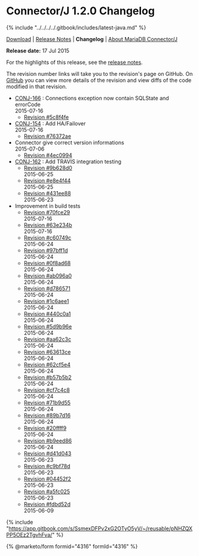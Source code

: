 # Connector/J 1.2.0 Changelog

{% include "../../../../.gitbook/includes/latest-java.md" %}

[Download](https://downloads.mariadb.org/connector-java/1.2.0/) | [Release Notes](../../1.2/1.2.0.md) | **Changelog** | [About MariaDB Connector/J](https://app.gitbook.com/s/CjGYMsT2MVP4nd3IyW2L/mariadb-connector-j/about-mariadb-connector-j)

**Release date:** 17 Jul 2015

For the highlights of this release, see the [release notes](../../1.2/1.2.0.md).

The revision number links will take you to the revision's page on GitHub. On [GitHub](https://github.com/MariaDB/mariadb-connector-j) you can view more details of the revision and view diffs of the code modified in that revision.

* [CONJ-166](https://jira.mariadb.org/browse/CONJ-166) : Connections exception now contain SQLState and errorCode\
  2015-07-16
  * [Revision #5c8f4fe](https://github.com/mariadb-corporation/mariadb-connector-j/commit/5c8f4fe)
* [CONJ-154](https://jira.mariadb.org/browse/CONJ-154) : Add HA/Failover\
  2015-07-16
  * [Revision #76372ae](https://github.com/mariadb-corporation/mariadb-connector-j/commit/76372ae)
* Connector give correct version informations\
  2015-07-06
  * [Revision #4ec0994](https://github.com/mariadb-corporation/mariadb-connector-j/commit/4ec0994)
* [CONJ-162](https://jira.mariadb.org/browse/CONJ-162) : Add TRAVIS integration testing
  * [Revision #9b628d0](https://github.com/mariadb-corporation/mariadb-connector-j/commit/9b628d0)\
    2015-06-25
  * [Revision #e8e4f44](https://github.com/mariadb-corporation/mariadb-connector-j/commit/e8e4f44)\
    2015-06-25
  * [Revision #431ee88](https://github.com/mariadb-corporation/mariadb-connector-j/commit/431ee88)\
    2015-06-23
* Improvement in build tests
  * [Revision #70fce29](https://github.com/mariadb-corporation/mariadb-connector-j/commit/70fce29)\
    2015-07-16
  * [Revision #63e234b](https://github.com/mariadb-corporation/mariadb-connector-j/commit/63e234b)\
    2015-07-16
  * [Revision #c60749c](https://github.com/mariadb-corporation/mariadb-connector-j/commit/c60749c)\
    2015-06-24
  * [Revision #97bff1d](https://github.com/mariadb-corporation/mariadb-connector-j/commit/97bff1d)\
    2015-06-24
  * [Revision #0f8ad68](https://github.com/mariadb-corporation/mariadb-connector-j/commit/0f8ad68)\
    2015-06-24
  * [Revision #ab096a0](https://github.com/mariadb-corporation/mariadb-connector-j/commit/ab096a0)\
    2015-06-24
  * [Revision #d786571](https://github.com/mariadb-corporation/mariadb-connector-j/commit/d786571)\
    2015-06-24
  * [Revision #1c6aee1](https://github.com/mariadb-corporation/mariadb-connector-j/commit/1c6aee1)\
    2015-06-24
  * [Revision #440c0a1](https://github.com/mariadb-corporation/mariadb-connector-j/commit/440c0a1)\
    2015-06-24
  * [Revision #5d9b96e](https://github.com/mariadb-corporation/mariadb-connector-j/commit/5d9b96e)\
    2015-06-24
  * [Revision #aa62c3c](https://github.com/mariadb-corporation/mariadb-connector-j/commit/aa62c3c)\
    2015-06-24
  * [Revision #63613ce](https://github.com/mariadb-corporation/mariadb-connector-j/commit/63613ce)\
    2015-06-24
  * [Revision #62cf5e4](https://github.com/mariadb-corporation/mariadb-connector-j/commit/62cf5e4)\
    2015-06-24
  * [Revision #b57b5b2](https://github.com/mariadb-corporation/mariadb-connector-j/commit/b57b5b2)\
    2015-06-24
  * [Revision #cf7c4c8](https://github.com/mariadb-corporation/mariadb-connector-j/commit/cf7c4c8)\
    2015-06-24
  * [Revision #71b9d55](https://github.com/mariadb-corporation/mariadb-connector-j/commit/71b9d55)\
    2015-06-24
  * [Revision #89b7d16](https://github.com/mariadb-corporation/mariadb-connector-j/commit/89b7d16)\
    2015-06-24
  * [Revision #20ffff9](https://github.com/mariadb-corporation/mariadb-connector-j/commit/20ffff9)\
    2015-06-24
  * [Revision #b9eed86](https://github.com/mariadb-corporation/mariadb-connector-j/commit/b9eed86)\
    2015-06-24
  * [Revision #d41d043](https://github.com/mariadb-corporation/mariadb-connector-j/commit/d41d043)\
    2015-06-23
  * [Revision #c9bf78d](https://github.com/mariadb-corporation/mariadb-connector-j/commit/c9bf78d)\
    2015-06-23
  * [Revision #04452f2](https://github.com/mariadb-corporation/mariadb-connector-j/commit/04452f2)\
    2015-06-23
  * [Revision #a5fc025](https://github.com/mariadb-corporation/mariadb-connector-j/commit/a5fc025)\
    2015-06-23
  * [Revision #fdbd52d](https://github.com/mariadb-corporation/mariadb-connector-j/commit/fdbd52d)\
    2015-06-09

{% include "https://app.gitbook.com/s/SsmexDFPv2xG2OTyO5yV/~/reusable/pNHZQXPP5OEz2TgvhFva/" %}

{% @marketo/form formid="4316" formId="4316" %}
